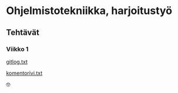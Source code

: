 # Ohjelmistotekniikka, harjoitustyö

## Tehtävät

### Viikko 1

[gitlog.txt](https://github.com/tuukkalai/ot-harjoitustyo/blob/main/laskarit/viikko1/gitlog.txt)

[komentorivi.txt](https://github.com/tuukkalai/ot-harjoitustyo/blob/main/laskarit/viikko1/komentorivi.txt)

:nerd_face:
